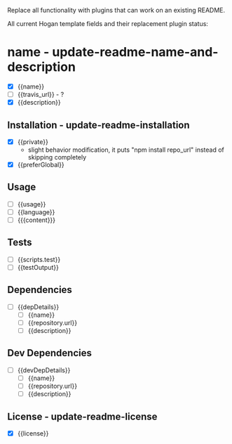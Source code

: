 Replace all functionality with plugins that can work on an existing README.

All current Hogan template fields and their replacement plugin status:

# name -  update-readme-name-and-description
- [x] {{name}}
- [ ] {{travis_url}} - ?
- [x] {{description}}

## Installation - update-readme-installation
- [x] {{private}}
  - slight behavior modification, it puts "npm install repo_url" instead of skipping completely
- [x] {{preferGlobal}}

## Usage

- [ ] {{usage}}
- [ ] {{language}}
- [ ] {{{content}}}

## Tests

- [ ] {{scripts.test}}
- [ ] {{testOutput}}

## Dependencies
- [ ] {{depDetails}}
  - [ ] {{name}}
  - [ ] {{repository.url}}
  - [ ] {{description}}

## Dev Dependencies
- [ ] {{devDepDetails}}
  - [ ] {{name}}
  - [ ] {{repository.url}}
  - [ ] {{description}}

## License - update-readme-license
- [x] {{license}}
